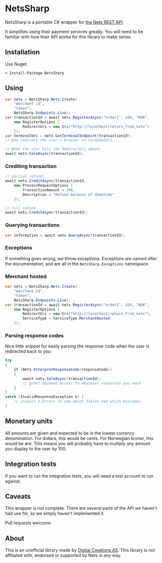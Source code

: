 # NetsSharp

NetsSharp is a portable C# wrapper for [the Nets REST API](https://shop.nets.eu/web/partners/appi).

It simplifies using their payment services greatly. You will need to be familiar with how their API works for this library to make sense.

## Installation

Use Nuget:

```
> Install-Package NetsSharp
```

## Using

```cs
var nets = NetsSharp.Nets.Create(
    "merchant id", 
    "token", 
    NetsSharp.Endpoints.Live);
var transactionId = await nets.RegisterAsync("order1", 100, "NOK",
    new RegisterOptions {
        RedirectUri = new Uri("http://localhost/return_from_nets")
    });
var terminalUri = nets.GetTerminalEndpoint(transactionId);
// Now redirect the user's browser to terminalUri.

// When the user hits the RedirectUri above:
await nets.SaleAsync(transactionId);
```

### Crediting transaction

```cs
// partial refund:
await nets.CreditAsync(transactionId, 
    new ProcessRequestOptions {
        TransactionAmount = 100,
        Description = "Refund because of downtime"
    });

// full refund
await nets.CreditAsync(transactionId);
```

### Querying transactions

```cs
var information = await nets.QueryAsync(transactionId);
```

### Exceptions

If something goes wrong, we throw exceptions. Exceptions are named after the documentation, and are all in the `NetsSharp.Exceptions` namespace.

### Merchant hosted

```cs
var nets = NetsSharp.Nets.Create(
    "merchant id", 
    "token", 
    NetsSharp.Endpoints.Live);
var transactionId = await nets.RegisterAsync("order1", 100, "NOK",
    new RegisterOptions {
        RedirectUri = new Uri("http://localhost/return_from_nets"),
        ServiceType = ServiceType.MerchantHosted
    });
```

### Parsing response codes

Nice little snippet for easily parsing the response code when the user is redirected back to you:

```cs
try
{
    if (Nets.InterpretResponseCode(responseCode)) 
    {
        await nets.SaleAsync(transactionId);
        // grant backend access to whatever resources you need
    }
}
catch (InvalidResponseException e) {
    // inspect e.Errors to see which fields had which mistakes.
}
```

## Monetary units

All amounts are given and expected to be in the lowest currency denomination. For dollars, this would be cents. For Norwegian kroner, this would be øre. This means you will probably have to multiply any amount you display to the user by 100.

## Integration tests

If you want to run the integration tests, you will need a test account to run against.

## Caveats

This wrapper is not complete. There are several parts of the API we haven't had use for, so we simply haven't implemented it.

Pull requests welcome.

## About

This is an unofficial library made by [Digital Creations AS](http://www.digitalcreations.no). This library is not affiliated with, endorsed or supported by Nets in any way. 